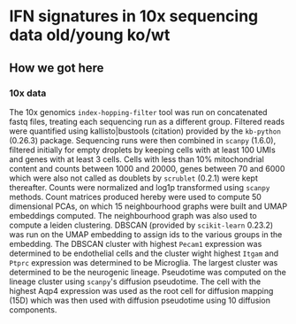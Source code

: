 # IFN signatures in 10x sequencing data old/young ko/wt

## How we got here

### 10x data

The 10x genomics `index-hopping-filter` tool was run on concatenated fastq files, treating each sequencing run as a different group. 
Filtered reads were quantified using kallisto|bustools (citation) provided by the `kb-python` (0.26.3) package. 
Sequencing runs were then combined in `scanpy` (1.6.0), filtered initially for empty droplets by keeping cells with at least 100 UMIs and genes with at least 3 cells.
Cells with less than 10% mitochondrial content and counts between 1000 and 20000, genes between 70 and 6000 which were also not called as doublets by `scrublet` (0.2.1) were kept thereafter.
Counts were normalized and log1p transformed using `scanpy` methods. 
Count matrices produced hereby were used to compute 50 dimensional PCAs, on which 15 neighbourhood graphs were built and UMAP embeddings computed.
The neighbourhood graph was also used to compute a leiden clustering. 
DBSCAN (provided by `scikit-learn` 0.23.2) was run on the UMAP embedding to assign ids to the various groups in the embedding. 
The DBSCAN cluster with highest `Pecam1` expression was determined to be endothelial cells and the cluster wight highest `Itgam` and `Ptprc` expression was determined to be Microglia.
The largest cluster was determined to be the neurogenic lineage.
Pseudotime was computed on the lineage cluster using `scanpy`'s diffusion pseudotime. 
The cell with the highest Aqp4 expression was used as the root cell for diffusion mapping (15D) which was then used with diffusion pseudotime using 10 diffusion components.
<!-- Lineage celltypes were assigned using `Seurat`'s label transfer methods. -->

